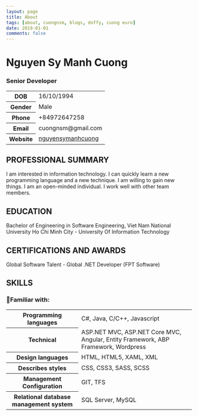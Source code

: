 ```yaml
---
layout: page
title: About
tags: [about, cuongnsm, blogs, doffy, cuong euro]
date: 2019-01-01
comments: false
---
```


# Nguyen Sy Manh Cuong

### Senior Developer

<table>
    <tr>
        <th>DOB</th><td>16/10/1994</td>
    </tr>
    <tr>
        <th>Gender</th> <td>	Male </td> 
    </tr>
    <tr>
        <th>Phone</th><td>+84972647258</td>
    </tr>
    <tr>
        <th>Email</th><td>cuongnsm@gmail.com</td>
    </tr>
    <tr>
        <th>Website</th><td><a href="https://www.linkedin.com/in/nguyensymanhcuong" target="_blank">nguyensymanhcuong</a></td>
    </tr>
</table>

## PROFESSIONAL SUMMARY

I am interested in information technology. I can quickly learn a new programming language and a new technique. I am willing to gain new things. I am an open-minded individual. I work well with other team members.

## EDUCATION

Bachelor of Engineering in Software Engineering, Viet Nam National University Ho Chi Minh City - University Of Information Technology

## CERTIFICATIONS AND AWARDS

Global Software Talent - Global .NET Developer (FPT Software)

## SKILLS
### Familiar with: 
<table>
    <tbody>
        <tr>
            <th>
                Programming languages
            </th>
            <td>
                C#, Java, C/C++, Javascript
            </td>
        </tr>
        <tr>
            <th>
                Technical
            </th>
            <td>
                ASP.NET MVC, ASP.NET Core MVC, Angular, Entity Framework, ABP Framework, Wordpress
            </td>
        </tr>
        <tr>
            <th>
                Design languages
            </th>
            <td>
                HTML, HTML5, XAML, XML
            </td>
        </tr>
        <tr>
            <th>
                Describes styles
            </th>
            <td>
                CSS, CSS3, SASS, SCSS
            </td>
        </tr>
        <tr>
            <th>
                Management Configuration
            </th>
            <td>
                GIT, TFS
            </td>
        </tr>
        <tr>
            <th>
                Relational database management system
            </th>
            <td>
                SQL Server, MySQL
            </td>
        </tr>
    </tbody>
</table>
